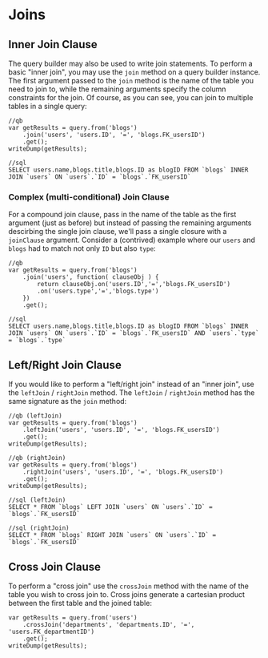 # Joins

## Inner Join Clause

The query builder may also be used to write join statements. To perform a basic "inner join", you may use the `join` method on a query builder instance. The first argument passed to the `join` method is the name of the table you need to join to, while the remaining arguments specify the column constraints for the join. Of course, as you can see, you can join to multiple tables in a single query:

```text
//qb
var getResults = query.from('blogs')
    .join('users', 'users.ID', '=', 'blogs.FK_usersID')
    .get();
writeDump(getResults);

//sql
SELECT users.name,blogs.title,blogs.ID as blogID FROM `blogs` INNER JOIN `users` ON `users`.`ID` = `blogs`.`FK_usersID`
```

### Complex (multi-conditional) Join Clause

For a compound join clause, pass in the name of the table as the first argument (just as before) but instead of passing the remaining arguments descirbing the single join clause, we'll pass a single closure with a `joinClause` argument. Consider a (contrived) example where our `users` and `blogs` had to match not only `ID` but also `type`:

```text
//qb
var getResults = query.from('blogs')
    .join('users', function( clauseObj ) {
        return clauseObj.on('users.ID','=','blogs.FK_usersID')
        .on('users.type','=','blogs.type')
    })
    .get();

//sql
SELECT users.name,blogs.title,blogs.ID as blogID FROM `blogs` INNER JOIN `users` ON `users`.`ID` = `blogs`.`FK_usersID` AND `users`.`type` = `blogs`.`type`
```

## Left/Right Join Clause

If you would like to perform a "left/right join" instead of an "inner join", use the `leftJoin` / `rightJoin` method. The `leftJoin` / `rightJoin` method has the same signature as the `join` method:

```text
//qb (leftJoin)
var getResults = query.from('blogs')
    .leftJoin('users', 'users.ID', '=', 'blogs.FK_usersID')
    .get();
writeDump(getResults);

//qb (rightJoin)
var getResults = query.from('blogs')
    .rightJoin('users', 'users.ID', '=', 'blogs.FK_usersID')
    .get();
writeDump(getResults);

//sql (leftJoin)
SELECT * FROM `blogs` LEFT JOIN `users` ON `users`.`ID` = `blogs`.`FK_usersID`

//sql (rightJoin)
SELECT * FROM `blogs` RIGHT JOIN `users` ON `users`.`ID` = `blogs`.`FK_usersID`
```

## Cross Join Clause

To perform a "cross join" use the `crossJoin` method with the name of the table you wish to cross join to. Cross joins generate a cartesian product between the first table and the joined table:

```text
var getResults = query.from('users')
    .crossJoin('departments', 'departments.ID', '=', 'users.FK_departmentID')
    .get();
writeDump(getResults);
```

